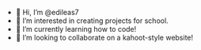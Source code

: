 - 👋 Hi, I’m @edileas7
- 👀 I’m interested in creating projects for school.
- 🌱 I’m currently learning how to code!
- 💞️ I’m looking to collaborate on a kahoot-style website!

<!---
edileas7/edileas7 is a ✨ special ✨ repository because its `README.md` (this file) appears on your GitHub profile.
You can click the Preview link to take a look at your changes.
--->
